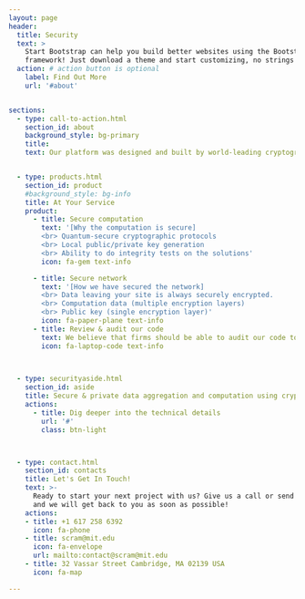 ```yaml
---
layout: page
header:
  title: Security
  text: >
    Start Bootstrap can help you build better websites using the Bootstrap
    framework! Just download a theme and start customizing, no strings attached!
  action: # action button is optional
    label: Find Out More
    url: '#about'


sections:
  - type: call-to-action.html
    section_id: about
    background_style: bg-primary
    title: 
    text: Our platform was designed and built by world-leading cryptographers and security specialists because we believe that often the most valuable data is too sensitive to disclose.   


  - type: products.html
    section_id: product
    #background_style: bg-info
    title: At Your Service
    product:
      - title: Secure computation
        text: '[Why the computation is secure]
		<br> Quantum-secure cryptographic protocols
		<br> Local public/private key generation
		<br> Ability to do integrity tests on the solutions'
        icon: fa-gem text-info

      - title: Secure network 
        text: '[How we have secured the network]
		<br> Data leaving your site is always securely encrypted.
		<br> Computation data (multiple encryption layers)
		<br> Public key (single encryption layer)'
        icon: fa-paper-plane text-info
      - title: Review & audit our code 
        text: We believe that firms should be able to audit our code to ensure that their data is handled correctly and safely. Computation participants get access to our code to review for themselves. 
        icon: fa-laptop-code text-info
     


  - type: securityaside.html
    section_id: aside
    title: Secure & private data aggregation and computation using cryptographic tools built by MIT experts. 
    actions:
      - title: Dig deeper into the technical details
        url: '#'
        class: btn-light



  - type: contact.html
    section_id: contacts
    title: Let's Get In Touch!
    text: >-
      Ready to start your next project with us? Give us a call or send us an email
      and we will get back to you as soon as possible!
    actions:
    - title: +1 617 258 6392
      icon: fa-phone
    - title: scram@mit.edu
      icon: fa-envelope
      url: mailto:contact@scram@mit.edu
    - title: 32 Vassar Street Cambridge, MA 02139 USA
      icon: fa-map

---
```

